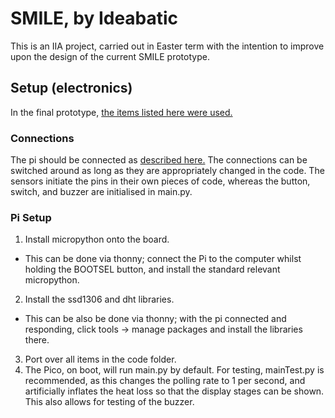 # SMILE, by Ideabatic
This is an IIA project, carried out in Easter term with the intention to improve upon the design of the current SMILE prototype.


## Setup (electronics)
In the final prototype, [the items listed here were used.](https://github.com/Technology-for-the-Poorest-Billion/2024-ideabatic-beam/blob/main/BillOfMaterials.md)

### Connections
The pi should be connected as [described here.](https://github.com/Technology-for-the-Poorest-Billion/2024-ideabatic-beam/blob/main/ElectricalConnections.md)
The connections can be switched around as long as they are appropriately changed in the code. The sensors initiate the pins in their own pieces of code, whereas the button, switch, and buzzer are initialised in main.py.

### Pi Setup
1. Install micropython onto the board. 
  - This can be done via thonny; connect the Pi to the computer whilst holding the BOOTSEL button, and install the standard relevant micropython.
2. Install the ssd1306 and dht libraries.
  - This can be also be done via thonny; with the pi connected and responding, click tools -> manage packages and install the libraries there.
3. Port over all items in the code folder.
4. The Pico, on boot, will run main.py by default. For testing, mainTest.py is recommended, as this changes the polling rate to 1 per second, and artificially inflates the heat loss so that the display stages can be shown. This also allows for testing of the buzzer.
